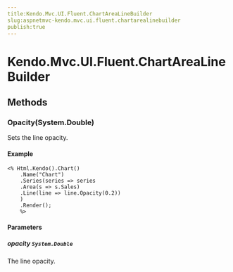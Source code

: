 ```yaml
---
title:Kendo.Mvc.UI.Fluent.ChartAreaLineBuilder
slug:aspnetmvc-kendo.mvc.ui.fluent.chartarealinebuilder
publish:true
---
```


# Kendo.Mvc.UI.Fluent.ChartAreaLineBuilder

## Methods

### Opacity(System.Double)
Sets the line opacity.

#### Example
    <% Html.Kendo().Chart()
        .Name("Chart")
        .Series(series => series
        .Area(s => s.Sales)
        .Line(line => line.Opacity(0.2))
        )
        .Render();
        %>

#### Parameters

##### opacity `System.Double`
The line opacity.